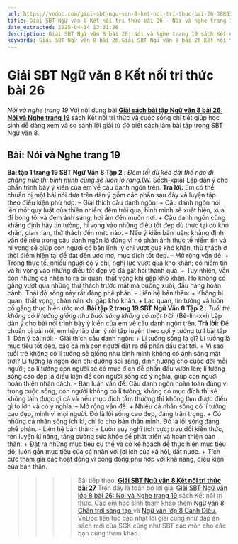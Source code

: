 ```yaml
---
url: https://vndoc.com/giai-sbt-ngu-van-8-ket-noi-tri-thuc-bai-26-308836
title: Giải SBT Ngữ văn 8 Kết nối tri thức bài 26 - Nói và nghe trang 19 - VnDoc.com
date_extracted: 2025-04-14 13:31:26
description: Giải SBT Ngữ văn 8 bài 26: Nói và Nghe trang 19 sách Kết nối tri thức có đáp án chi tiết cho các bạn cùng tham khảo.
keywords: Giải SBT Ngữ văn 8 bài 26,Giải SBT Ngữ văn 8 bài 26 Kết nối tri thức,Giải sách bài tập Ngữ văn KNTT lớp 8,Ngữ văn lớp 8 Kết nối tri thức,giải bài tập ngữ văn lớp 8,bài Nói và Nghe trang 19,giải SBT ngữ văn 8 KNTT trang 19
---
```


# Giải SBT Ngữ văn 8 Kết nối tri thức bài 26
 _Nói và nghe trang 19_
Với nội dung bài [**Giải sách bài tập Ngữ văn 8 bài 26: Nói và Nghe trang 19**](<https://vndoc.com/giai-sbt-ngu-van-8-ket-noi-tri-thuc-bai-26-308836>) sách Kết nối tri thức và cuộc sống chi tiết giúp học sinh dễ dàng xem và so sánh lời giải từ đó biết cách làm bài tập trong SBT Ngữ văn 8.
## **Bài: Nói và Nghe trang 19**
**Bài tập 1 trang 19 SBT Ngữ Văn 8 Tập 2** :
_Đêm tối dù kéo dài thế nào đi chăng nữa thì bình minh cũng sẽ luôn ló rạng._\(W. Sếch-xpia\)
Lập dàn ý cho phần trình bày ý kiến của em về câu danh ngôn trên.
**Trả lời:**
Em có thể chuẩn bị một bài nói dựa trên dàn ý gồm các phần sau đây và luyện tập theo điều kiện phù hợp:
– Giải thích câu danh ngôn:
\+ Câu danh ngôn nói lên một quy luật của thiên nhiên: đêm trôi qua, bình minh sẽ xuất hiện, xua đi bóng tối và đem ánh sáng, hơi ấm đến muôn nơi.
\+ Câu danh ngôn cũng khẳng định hãy tin tưởng, hi vọng vào những điều tốt đẹp dù thực tại có khó khăn, gian nan, thử thách đến mức nào.
– Nêu ý kiến bàn luận: khẳng định vấn đề nêu trong câu danh ngôn là đúng vì nó phản ánh thực tế niềm tin và hi vọng sẽ giúp con người có bản lĩnh, ý chí vượt qua khó khăn, thử thách ở thời điểm hiện tại để đạt đến ước mơ, mục đích tốt đẹp.
– Mở rộng vấn đề:
\+ Trong thực tế, nhiều người có ý chí, nghị lực vượt qua khó khăn; có niềm tin và hi vọng vào những điều tốt đẹp và đã gặt hái thành quả.
\+ Tuy nhiên, vẫn còn những cá nhân tỏ ra bi quan, thất vọng khi gặp khó khăn. Họ không cố gắng vượt qua những thử thách trước mắt mà buông xuôi, đầu hàng hoàn cảnh. Thái độ sống này rất đáng phê phán.
\- Liên hệ bản thân:
\+ Không bi quan, thất vọng, chán nản khi gặp khó khăn.
\+ Lạc quan, tin tưởng và luôn cố gắng thực hiện ước mơ.
**Bài tập 2 trang 19 SBT Ngữ Văn 8 Tập 2** :
_Tuổi trẻ không có lí tưởng giống như buổi sáng không có mặt trời._ \(Bê-lin-xki\)
Lập dàn ý cho bài nói trình bày ý kiến của em về câu danh ngôn trên.
**Trả lời:**
Để chuẩn bị bài nói, em hãy lập dàn ý rồi tập luyện theo gợi ý tưởng tự l bài tập 1.
Dàn ý bài nói:
\- Giải thích câu danh ngôn:
\+ Lí tưởng sống là gì? Lí tưởng là mục tiêu tốt đẹp, cao cả mà con người đặt ra để phấn đấu đạt tới.
\+ Vì sao tuổi trẻ không có lí tưởng sẽ giống như bình minh không có ánh sáng mặt trời? Lí tưởng là ngọn đèn chỉ đường soi sáng, định hướng cho cuộc đời mỗi người; có lí tưởng con người sẽ có mục đích để phấn đấu vươn lên; lí tưởng sống cao đẹp là điều kiện để con người sống có ý nghĩa, giúp con người hoàn thiện nhân cách.
\- Bàn luận vấn đề: Câu danh ngôn hoàn toàn đúng vì trong cuộc sống, con người không có lí tưởng, không có mục đích thì sẽ không làm được gì cả và nếu mục đích tầm thường thì không làm được điều gì to lớn và có ý nghĩa.
– Mở rộng vấn đề:
\+ Nhiều cá nhân sống có lí tưởng cao đẹp, mình vì mọi người. Đó là lối sống cao đẹp, đáng trân trọng.
\+ Có những cá nhân sống ích kỉ, chỉ lo cho bản thân mình. Đó là lối sống đáng phê phán.
\- Liên hệ bản thân:
\+ Luôn suy nghĩ tích cực; trau dồi kiến thức, rèn luyện kĩ năng, tăng cường sức khỏe để phát triển và hoàn thiện bản thân.
\+ Đặt ra những mục tiêu cụ thể và có kế hoạch để thực hiện mục tiêu đó; luôn gắn mục tiêu của cá nhân với lợi ích của xã hội, đất nước.
\+ Tích cực tham gia các hoạt động vì cộng đồng phù hợp với khả năng, điều kiện của bản thân.
>>>> Bài tiếp theo: **[Giải SBT Ngữ văn 8 Kết nối tri thức bài 27](<https://vndoc.com/giai-sbt-ngu-van-8-ket-noi-tri-thuc-bai-27-308848>)**
Trên đây là toàn bộ lời giải [Giải SBT Ngữ văn lớp 8 bài 26: Nói và Nghe trang 19](<https://vndoc.com/giai-sbt-ngu-van-8-ket-noi-tri-thuc-bai-26-308836>) sách Kết nối tri thức. Các em học sinh tham khảo thêm [Ngữ văn 8 Chân trời sáng tạo ](<https://vndoc.com/ngu-van-8-chan-troi-sang-tao>)và [Ngữ văn lớp 8 Cánh Diều.](<https://vndoc.com/ngu-van-8-canh-dieu>) VnDoc liên tục cập nhật lời giải cũng như đáp án sách mới của SGK cũng như SBT các môn cho các bạn cùng tham khảo.
